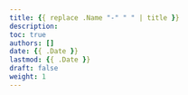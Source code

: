 ```yaml
---
title: {{ replace .Name "-" " " | title }}
description:
toc: true
authors: []
date: {{ .Date }}
lastmod: {{ .Date }}
draft: false
weight: 1
---
```

